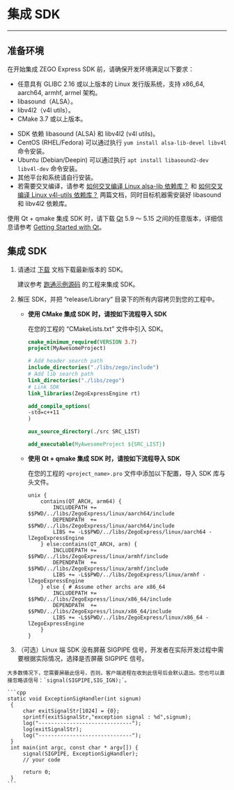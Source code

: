 # 集成 SDK

- - -

## 准备环境

在开始集成 ZEGO Express SDK 前，请确保开发环境满足以下要求：

- 任意具有 GLIBC 2.16 或以上版本的 Linux 发行版系统，支持 x86_64, aarch64, armhf, armel 架构。
- libasound（ALSA）。
- libv4l2（v4l utils）。
- CMake 3.7 或以上版本。

<Note title="说明">

- SDK 依赖 libasound (ALSA) 和 libv4l2 (v4l utils)。
- CentOS (RHEL/Fedora) 可以通过执行 `yum install alsa-lib-devel libv4l` 命令安装。
- Ubuntu (Debian/Deepin) 可以通过执行 `apt install libasound2-dev libv4l-dev` 命令安装。
- 其他平台和系统请自行安装。
- 若需要交叉编译，请参考 [如何交叉编译 Linux alsa-lib 依赖库？](http://doc-zh.zego.im/faq/alsa_lib_cross_compile?product=ExpressAudio&platform=linux) 和 [如何交叉编译 Linux v4l-utils 依赖库？](http://doc-zh.zego.im/faq/v4l_utils_cross_compile?product=ExpressVideo&platform=linux) 两篇文档，同时目标机器需安装好 libasound 和 libv4l2 依赖库。

</Note>



使用 Qt + qmake 集成 SDK 时，请下载 [Qt](http://download.qt.io/official_releases/qt) 5.9 ～ 5.15 之间的任意版本，详细信息请参考 [Getting Started with Qt](https://doc.qt.io/qt-5/gettingstarted.html)。

## 集成 SDK

1. 请通过 [下载](/real-time-video-linux-cpp/client-sdk/download-sdk) 文档下载最新版本的 SDK。

    建议参考 [跑通示例源码](/real-time-video-linux-cpp/quick-start/run-example-code) 的工程来集成 SDK。

2. 解压 SDK，并把 “release/Library“ 目录下的所有内容拷贝到您的工程中。

    - **使用 CMake 集成 SDK 时，请按如下流程导入 SDK**

        在您的工程的 “CMakeLists.txt” 文件中引入 SDK。

        ```cmake
        cmake_minimum_required(VERSION 3.7)
        project(MyAwesomeProject)

        # Add header search path
        include_directories("./libs/zego/include")
        # Add lib search path
        link_directories("./libs/zego")
        # Link SDK
        link_libraries(ZegoExpressEngine rt)

        add_compile_options(
        -std=c++11
        )

        aux_source_directory(./src SRC_LIST)

        add_executable(MyAwesomeProject ${SRC_LIST})
        ```

    - **使用 Qt + qmake 集成 SDK 时，请按如下流程导入 SDK**

        在您的工程的 `<project_name>.pro` 文件中添加以下配置，导入 SDK 库与头文件。

        ```qmake
        unix {
            contains(QT_ARCH, arm64) {
                INCLUDEPATH += $$PWD/../libs/ZegoExpress/linux/aarch64/include
                DEPENDPATH  += $$PWD/../libs/ZegoExpress/linux/aarch64/include
                LIBS += -L$$PWD/../libs/ZegoExpress/linux/aarch64 -lZegoExpressEngine
            } else:contains(QT_ARCH, arm) {
                INCLUDEPATH += $$PWD/../libs/ZegoExpress/linux/armhf/include
                DEPENDPATH  += $$PWD/../libs/ZegoExpress/linux/armhf/include
                LIBS += -L$$PWD/../libs/ZegoExpress/linux/armhf -lZegoExpressEngine
            } else { # Assume other archs are x86_64
                INCLUDEPATH += $$PWD/../libs/ZegoExpress/linux/x86_64/include
                DEPENDPATH  += $$PWD/../libs/ZegoExpress/linux/x86_64/include
                LIBS += -L$$PWD/../libs/ZegoExpress/linux/x86_64 -lZegoExpressEngine
            }
        }
        ```
3. （可选）Linux 端 SDK 没有屏蔽 SIGPIPE 信号，开发者在实际开发过程中需要根据实际情况，选择是否屏蔽 SIGPIPE 信号。

<Warning title="注意">


    大多数情况下，您需要屏蔽此信号，否则，客户端进程在收到此信号后会默认退出。您也可以直接忽略该信号：`signal(SIGPIPE,SIG_IGN);`。

</Warning>



    ```cpp
    static void ExceptionSigHandler(int signum)
     {
         char exitSignalStr[1024] = {0};
         sprintf(exitSignalStr,"exception signal : %d",signum);
         log("------------------------------");
         log(exitSignalStr);
         log("------------------------------");
     }
     int main(int argc, const char * argv[]) {
         signal(SIGPIPE, ExceptionSigHandler);
         // your code

         return 0;
     }
    ```
